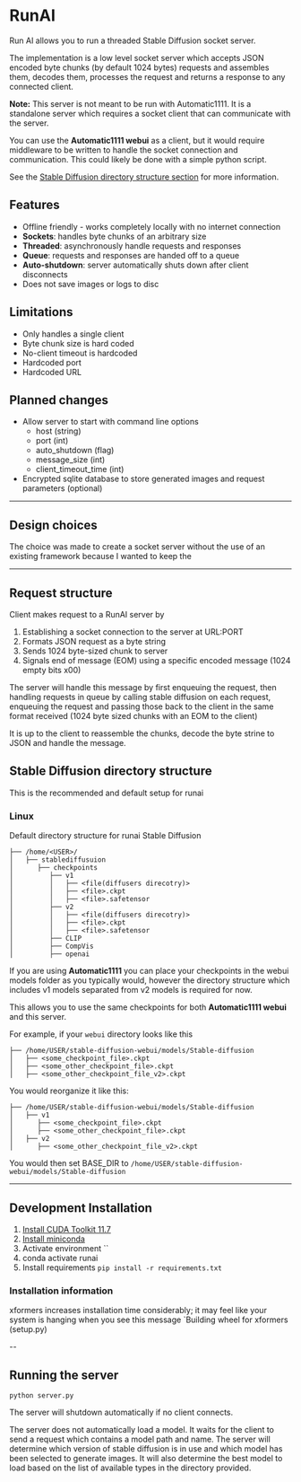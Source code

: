 # RunAI

Run AI allows you to run a threaded Stable Diffusion socket server.

The implementation is a low level socket server which accepts 
JSON encoded byte chunks (by default 1024 bytes) requests and
assembles them, decodes them, processes the request and returns a
response to any connected client.

**Note:** This server is not meant to be run with Automatic1111. It is a standalone 
server which requires a socket client that can communicate with the server.

You can use the **Automatic1111 webui** as a client, but it would require
middleware to be written to handle the socket connection and communication.
This could likely be done with a simple python script.

See the [Stable Diffusion directory structure section](#stable-diffusion-directory-structure) for more information.

## Features

- Offline friendly - works completely locally with no internet connection
- **Sockets**: handles byte chunks of an arbitrary size
- **Threaded**: asynchronously handle requests and responses
- **Queue**: requests and responses are handed off to a queue
- **Auto-shutdown**: server automatically shuts down after client disconnects
- Does not save images or logs to disc

## Limitations

- Only handles a single client
- Byte chunk size is hard coded
- No-client timeout is hardcoded
- Hardcoded port
- Hardcoded URL

## Planned changes

- Allow server to start with command line options
  - host (string)
  - port (int)
  - auto_shutdown (flag)
  - message_size (int)
  - client_timeout_time (int)
- Encrypted sqlite database to store generated images and request parameters (optional)

---

## Design choices

The choice was made to create a socket server without the use of an existing
framework because I wanted to keep the

---

## Request structure

Client makes request to a RunAI server by

1. Establishing a socket connection to the server at URL:PORT
2. Formats JSON request as a byte string
3. Sends 1024 byte-sized chunk to server
4. Signals end of message (EOM) using a specific encoded message (1024 empty bits x00)

The server will handle this message by first enqueuing the request, then handling requests in queue by calling stable 
diffusion on each request, enqueuing the request and passing those back to the client in the same format
received (1024 byte sized chunks with an EOM to the client)

It is up to the client to reassemble the chunks, decode the byte strine to JSON 
and handle the message.

## Stable Diffusion directory structure


This is the recommended and default setup for runai

### Linux

Default directory structure for runai Stable Diffusion

```
├── /home/<USER>/
│   ├── stablediffusuion
│      ├── checkpoints
│         ├── v1
│         │   ├── <file(diffusers direcotry)>
│         │   ├── <file>.ckpt
│         │   ├── <file>.safetensor
│         ├── v2
│         │   ├── <file(diffusers direcotry)>
│         │   ├── <file>.ckpt
│         │   ├── <file>.safetensor
│         ├── CLIP
│         ├── CompVis
│         ├── openai
```

If you are using **Automatic1111** you can place your checkpoints in the
webui models folder as you typically would, however the directory structure
which includes v1 models separated from v2 models is required for now.

This allows you to use the same checkpoints for both **Automatic1111 webui**
and this server.

For example, if your `webui` directory looks like this

```
├── /home/USER/stable-diffusion-webui/models/Stable-diffusion
│   ├── <some_checkpoint_file>.ckpt
│   ├── <some_other_checkpoint_file>.ckpt
│   ├── <some_other_checkpoint_file_v2>.ckpt
```

You would reorganize it like this:

```
├── /home/USER/stable-diffusion-webui/models/Stable-diffusion
│   ├── v1
│      ├── <some_checkpoint_file>.ckpt
│      ├── <some_other_checkpoint_file>.ckpt
│   ├── v2
│      ├── <some_other_checkpoint_file_v2>.ckpt
```

You would then set BASE_DIR to `/home/USER/stable-diffusion-webui/models/Stable-diffusion`

---

## Development Installation

1. [Install CUDA Toolkit 11.7](https://developer.nvidia.com/cuda-11-7-0-download-archive?target_os=Linux&target_arch=x86_64)
2. [Install miniconda](https://docs.conda.io/en/latest/miniconda.html)
3. Activate environment ``
4. conda activate runai
5. Install requirements `pip install -r requirements.txt`

### Installation information

xformers increases installation time considerably; it may feel like your system 
is hanging when you see this message `Building wheel for xformers (setup.py)

--

## Running the server

`python server.py`

The server will shutdown automatically if no client connects.

The server does not automatically load a model. It waits for the client to send 
a request which contains a model path and name. The server will determine which
version of stable diffusion is in use and  which model has been selected 
to generate images. It will also determine the best model to load based on
the list of available types in the directory provided.